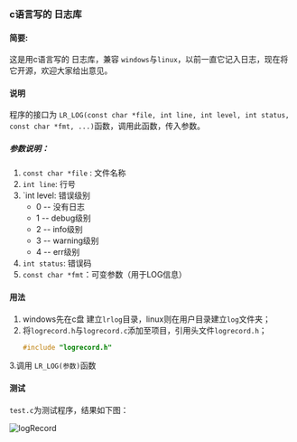 
### c语言写的 日志库

#### 简要:
这是用c语言写的 日志库，兼容 `windows`与`linux`，以前一直它记入日志，现在将它开源，欢迎大家给出意见。

#### 说明
程序的接口为 `LR_LOG(const char *file, int line, int level, int status, const char *fmt, ...)`函数，调用此函数，传入参数。
##### 参数说明：
1. `const char *file` : 文件名称
2. `int line`: 行号
3. `int level: 错误级别
	- 0 -- 没有日志
	- 1 -- debug级别
	- 2 -- info级别
	- 3 -- warning级别
	- 4 -- err级别
4. `int status`: 错误码
5. `const char *fmt`：可变参数（用于LOG信息）

#### 用法

1. windows先在c盘 建立`lrlog`目录，linux则在用户目录建立`log`文件夹；
2. 将`logrecord.h`与`logrecord.c`添加至项目，引用头文件`logrecord.h`；
    ```c
    #include "logrecord.h"
    ```
3.调用 `LR_LOG(参数)`函数

#### 测试
`test.c`为测试程序，结果如下图：

![logRecord](http://7xsc1o.com1.z0.glb.clouddn.com/logRecordlog.png)

